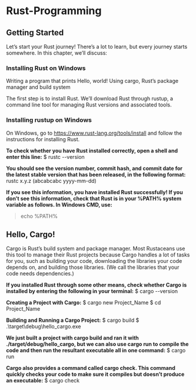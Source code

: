 ﻿# Rust-Programming

## Getting Started
Let’s start your Rust journey! There’s a lot to learn, but every journey starts somewhere. In this chapter, we’ll discuss:

### Installing Rust on Windows
Writing a program that prints Hello, world!
Using cargo, Rust’s package manager and build system

The first step is to install Rust. We’ll download Rust through rustup, a command line tool for managing Rust versions and associated tools.

### Installing rustup on Windows
On Windows, go to https://www.rust-lang.org/tools/install and follow the instructions for installing Rust. 

**To check whether you have Rust installed correctly, open a shell and enter this line:**
$ rustc --version

**You should see the version number, commit hash, and commit date for the latest stable version that has been released, in the following format:**
rustc x.y.z (abcabcabc yyyy-mm-dd)

**If you see this information, you have installed Rust successfully! If you don’t see this information, check that Rust is in your %PATH% system variable as follows.
In Windows CMD, use:**
> echo %PATH%

## Hello, Cargo!
Cargo is Rust’s build system and package manager. Most Rustaceans use this tool to manage their Rust projects because Cargo handles a lot of tasks for you, such as building your code, downloading the libraries your code depends on, and building those libraries. (We call the libraries that your code needs dependencies.)

**If you installed Rust through some other means, check whether Cargo is installed by entering the following in your terminal:**
$ cargo --version

**Creating a Project with Cargo:**
$ cargo new Project_Name
$ cd Project_Name

**Building and Running a Cargo Project:**
$ cargo build
$ .\target\debug\hello_cargo.exe 


**We just built a project with cargo build and ran it with ./target/debug/hello_cargo, but we can also use cargo run to compile the code and then run the resultant executable all in one command:**
$ cargo run

**Cargo also provides a command called cargo check. This command quickly checks your code to make sure it compiles but doesn’t produce an executable:**
$ cargo check
